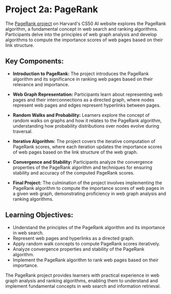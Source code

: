 # Project 2a: PageRank

The [PageRank project](https://cs50.harvard.edu/ai/2024/projects/2/pagerank/) on Harvard's CS50 AI website explores the PageRank algorithm, a fundamental concept in web search and ranking algorithms. Participants delve into the principles of web graph analysis and develop algorithms to compute the importance scores of web pages based on their link structure.

## Key Components:

- **Introduction to PageRank:** The project introduces the PageRank algorithm and its significance in ranking web pages based on their relevance and importance.

- **Web Graph Representation:** Participants learn about representing web pages and their interconnections as a directed graph, where nodes represent web pages and edges represent hyperlinks between pages.

- **Random Walks and Probability:** Learners explore the concept of random walks on graphs and how it relates to the PageRank algorithm, understanding how probability distributions over nodes evolve during traversal.

- **Iterative Algorithm:** The project covers the iterative computation of PageRank scores, where each iteration updates the importance scores of web pages based on the link structure of the web graph.

- **Convergence and Stability:** Participants analyze the convergence properties of the PageRank algorithm and techniques for ensuring stability and accuracy of the computed PageRank scores.

- **Final Project:** The culmination of the project involves implementing the PageRank algorithm to compute the importance scores of web pages in a given web graph, demonstrating proficiency in web graph analysis and ranking algorithms.

## Learning Objectives:

- Understand the principles of the PageRank algorithm and its importance in web search.
- Represent web pages and hyperlinks as a directed graph.
- Apply random walk concepts to compute PageRank scores iteratively.
- Analyze convergence properties and stability of the PageRank algorithm.
- Implement the PageRank algorithm to rank web pages based on their importance.

The PageRank project provides learners with practical experience in web graph analysis and ranking algorithms, enabling them to understand and implement fundamental concepts in web search and information retrieval.

